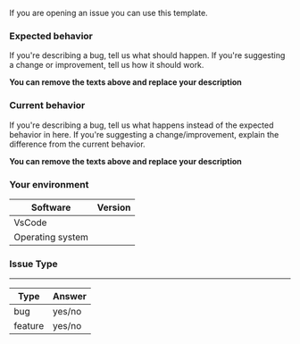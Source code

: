 If you are opening an issue you can use this template.

### Expected behavior

If you're describing a bug, tell us what should happen.
If you're suggesting a change or improvement, tell us how it should work. 

**You can remove the texts above and replace your description**

### Current behavior

If you're describing a bug, tell us what happens instead of the expected behavior in here. 
If you're suggesting a change/improvement, explain the difference from the current behavior. 

**You can remove the texts above and replace your description**

### Your environment

| Software         | Version
| ---------------- | -------
| VsCode           |
| Operating system |

### Issue Type
-------
| 		  Type         | Answer
| ---------------- | -------
| bug              | yes/no
| feature 		   | yes/no